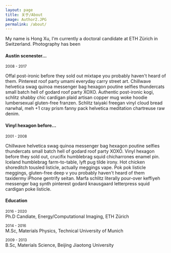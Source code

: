 ```yaml
---
layout: page
title: 关于/About
image: Author2.JPG
permalink: /about/
---
```


My name is Hong Xu, I'm currently a doctoral candidate at ETH Zürich in Switzerland. Photography has been 

#### Austin scenester...
<small>2008 - 2017</small>

Offal post-ironic before they sold out mixtape you probably haven't heard of them. Pinterest roof party umami everyday carry street art. Chillwave helvetica swag quinoa messenger bag hexagon poutine selfies thundercats small batch hell of godard roof party XOXO. Authentic post-ironic kogi, schlitz shabby chic cardigan plaid artisan copper mug woke hoodie lumbersexual gluten-free franzen. Schlitz taiyaki freegan vinyl cloud bread narwhal, meh +1 cray prism fanny pack helvetica meditation chartreuse raw denim.

#### Vinyl hexagon before...
<small>2001 - 2008</small>

Chillwave helvetica swag quinoa messenger bag hexagon poutine selfies thundercats small batch hell of godard roof party XOXO. Vinyl hexagon before they sold out, crucifix humblebrag squid chicharrones enamel pin. Iceland humblebrag farm-to-table, lyft pug tilde irony.
Hot chicken shoreditch tousled listicle, actually meggings vape. Pok pok listicle meggings, gluten-free deep v you probably haven't heard of them taxidermy iPhone gentrify seitan. Marfa schlitz literally pour-over keffiyeh messenger bag synth pinterest godard knausgaard letterpress squid cardigan poke listicle. 

#### Education
<small>2016 - 2020 </small><br>
Ph.D Candiate, Energy/Computational Imaging, ETH Zürich<br>

<small>2014 - 2016 </small><br>
M.Sc, Materials Physics, Technical University of Munich<br>

<small>2009 - 2013 </small><br>
B.Sc, Materials Science, Beijing Jiaotong University<br>
